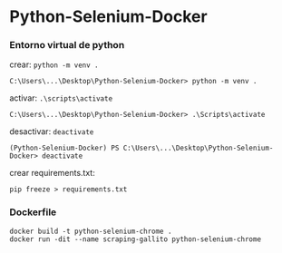 # Python-Selenium-Docker

### Entorno virtual de python
crear: `python -m venv .`
```
C:\Users\...\Desktop\Python-Selenium-Docker> python -m venv . 
```
activar: `.\scripts\activate`
```
C:\Users\...\Desktop\Python-Selenium-Docker> .\Scripts\activate 
```
desactivar: `deactivate`
```
(Python-Selenium-Docker) PS C:\Users\...\Desktop\Python-Selenium-Docker> deactivate
```
crear requirements.txt:
```
pip freeze > requirements.txt
```

### Dockerfile
```
docker build -t python-selenium-chrome .
docker run -dit --name scraping-gallito python-selenium-chrome
```